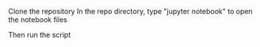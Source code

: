 Clone the repository
In the repo directory, type "jupyter notebook" to open the notebook files

Then run the script
